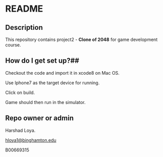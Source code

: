# README #

## Description ##
This repository contains project2 - **Clone of 2048** for game development course.

## How do I get set up?##
Checkout the code and import it in xcode8 on Mac OS. 

Use Iphone7 as the target device for running.

Click on build.

Game should then run in the simulator.

## Repo owner or admin ##

Harshad Loya.

hloya1@binghamton.edu

B00669315